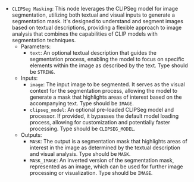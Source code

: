 - `CLIPSeg Masking`: This node leverages the CLIPSeg model for image segmentation, utilizing both textual and visual inputs to generate a segmentation mask. It's designed to understand and segment images based on textual descriptions, providing a flexible approach to image analysis that combines the capabilities of CLIP models with segmentation techniques.
    - Parameters:
        - `text`: An optional textual description that guides the segmentation process, enabling the model to focus on specific elements within the image as described by the text. Type should be `STRING`.
    - Inputs:
        - `image`: The input image to be segmented. It serves as the visual context for the segmentation process, allowing the model to generate a mask that highlights areas of interest based on the accompanying text. Type should be `IMAGE`.
        - `clipseg_model`: An optional pre-loaded CLIPSeg model and processor. If provided, it bypasses the default model loading process, allowing for customization and potentially faster processing. Type should be `CLIPSEG_MODEL`.
    - Outputs:
        - `MASK`: The output is a segmentation mask that highlights areas of interest in the image as determined by the textual description and visual analysis. Type should be `MASK`.
        - `MASK_IMAGE`: An inverted version of the segmentation mask, represented as an image, which can be used for further image processing or visualization. Type should be `IMAGE`.
